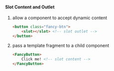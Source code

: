 #### Slot Content and Outlet

1. allow a component to accept dynamic content

    ```html
    <button class="fancy-btn">
        <slot></slot> <!-- slot outlet -->
    </button>
    ```

2. pass a template fragment to a child component

    ```html
    <FancyButton>
        Click me! <!-- slot content -->
    </FancyButton>
    ```


<aside class="notes">
</aside>
